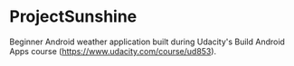 # ProjectSunshine
Beginner Android weather application built during Udacity's  Build Android Apps course (https://www.udacity.com/course/ud853).
